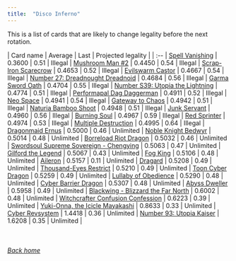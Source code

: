 ```yaml
---
title:  "Disco Inferno"
---
```


This is a list of cards that are likely to change legality before the next rotation.

| Card name | Average | Last | Projected legality |
| :-- |
[Spell Vanishing](https://db.ygoprodeck.com/card/?search=Spell%20Vanishing) | 0.3600 | 0.51 | Illegal |
[Mushroom Man #2](https://db.ygoprodeck.com/card/?search=Mushroom%20Man%20#2) | 0.4450 | 0.54 | Illegal |
[Scrap-Iron Scarecrow](https://db.ygoprodeck.com/card/?search=Scrap-Iron%20Scarecrow) | 0.4653 | 0.52 | Illegal |
[Evilswarm Castor](https://db.ygoprodeck.com/card/?search=Evilswarm%20Castor) | 0.4667 | 0.54 | Illegal |
[Number 27: Dreadnought Dreadnoid](https://db.ygoprodeck.com/card/?search=Number%2027:%20Dreadnought%20Dreadnoid) | 0.4684 | 0.56 | Illegal |
[Garma Sword Oath](https://db.ygoprodeck.com/card/?search=Garma%20Sword%20Oath) | 0.4704 | 0.55 | Illegal |
[Number S39: Utopia the Lightning](https://db.ygoprodeck.com/card/?search=Number%20S39:%20Utopia%20the%20Lightning) | 0.4774 | 0.51 | Illegal |
[Performapal Dag Daggerman](https://db.ygoprodeck.com/card/?search=Performapal%20Dag%20Daggerman) | 0.4911 | 0.52 | Illegal |
[Neo Space](https://db.ygoprodeck.com/card/?search=Neo%20Space) | 0.4941 | 0.54 | Illegal |
[Gateway to Chaos](https://db.ygoprodeck.com/card/?search=Gateway%20to%20Chaos) | 0.4942 | 0.51 | Illegal |
[Naturia Bamboo Shoot](https://db.ygoprodeck.com/card/?search=Naturia%20Bamboo%20Shoot) | 0.4948 | 0.51 | Illegal |
[Junk Servant](https://db.ygoprodeck.com/card/?search=Junk%20Servant) | 0.4960 | 0.56 | Illegal |
[Burning Soul](https://db.ygoprodeck.com/card/?search=Burning%20Soul) | 0.4967 | 0.59 | Illegal |
[Red Sprinter](https://db.ygoprodeck.com/card/?search=Red%20Sprinter) | 0.4974 | 0.53 | Illegal |
[Multiple Destruction](https://db.ygoprodeck.com/card/?search=Multiple%20Destruction) | 0.4995 | 0.64 | Illegal |
[Dragonmaid Ernus](https://db.ygoprodeck.com/card/?search=Dragonmaid%20Ernus) | 0.5000 | 0.46 | Unlimited |
[Noble Knight Bedwyr](https://db.ygoprodeck.com/card/?search=Noble%20Knight%20Bedwyr) | 0.5014 | 0.48 | Unlimited |
[Borreload Riot Dragon](https://db.ygoprodeck.com/card/?search=Borreload%20Riot%20Dragon) | 0.5032 | 0.46 | Unlimited |
[Swordsoul Supreme Sovereign - Chengying](https://db.ygoprodeck.com/card/?search=Swordsoul%20Supreme%20Sovereign%20-%20Chengying) | 0.5063 | 0.47 | Unlimited |
[Gilford the Legend](https://db.ygoprodeck.com/card/?search=Gilford%20the%20Legend) | 0.5067 | 0.43 | Unlimited |
[Fog King](https://db.ygoprodeck.com/card/?search=Fog%20King) | 0.5106 | 0.48 | Unlimited |
[Aileron](https://db.ygoprodeck.com/card/?search=Aileron) | 0.5157 | 0.11 | Unlimited |
[Dragard](https://db.ygoprodeck.com/card/?search=Dragard) | 0.5208 | 0.49 | Unlimited |
[Thousand-Eyes Restrict](https://db.ygoprodeck.com/card/?search=Thousand-Eyes%20Restrict) | 0.5210 | 0.49 | Unlimited |
[Toon Cyber Dragon](https://db.ygoprodeck.com/card/?search=Toon%20Cyber%20Dragon) | 0.5259 | 0.49 | Unlimited |
[Lullaby of Obedience](https://db.ygoprodeck.com/card/?search=Lullaby%20of%20Obedience) | 0.5290 | 0.48 | Unlimited |
[Cyber Barrier Dragon](https://db.ygoprodeck.com/card/?search=Cyber%20Barrier%20Dragon) | 0.5307 | 0.48 | Unlimited |
[Abyss Dweller](https://db.ygoprodeck.com/card/?search=Abyss%20Dweller) | 0.5958 | 0.49 | Unlimited |
[Blackwing - Blizzard the Far North](https://db.ygoprodeck.com/card/?search=Blackwing%20-%20Blizzard%20the%20Far%20North) | 0.6002 | 0.48 | Unlimited |
[Witchcrafter Confusion Confession](https://db.ygoprodeck.com/card/?search=Witchcrafter%20Confusion%20Confession) | 0.6223 | 0.39 | Unlimited |
[Yuki-Onna, the Icicle Mayakashi](https://db.ygoprodeck.com/card/?search=Yuki-Onna,%20the%20Icicle%20Mayakashi) | 0.8633 | 0.33 | Unlimited |
[Cyber Revsystem](https://db.ygoprodeck.com/card/?search=Cyber%20Revsystem) | 1.4418 | 0.36 | Unlimited |
[Number 93: Utopia Kaiser](https://db.ygoprodeck.com/card/?search=Number%2093:%20Utopia%20Kaiser) | 1.6208 | 0.35 | Unlimited |

<br>

###### [Back home](index)